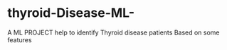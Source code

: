 # thyroid-Disease-ML-
A ML PROJECT help to identify Thyroid disease patients Based on some features 
